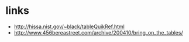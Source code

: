 # links

* http://hissa.nist.gov/~black/tableQuikRef.html
* http://www.456bereastreet.com/archive/200410/bring_on_the_tables/
